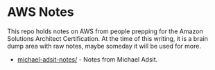 # AWS Notes

This repo holds notes on AWS from people prepping for the Amazon Solutions Architect Certification. At the time of this writing, it is a brain dump area with raw notes, maybe someday it will be used for more.

- [michael-adsit-notes/](michael-adsit-notes/readme.md) - Notes from Michael Adsit.